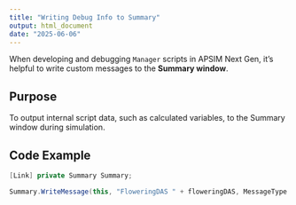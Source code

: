 ```yaml
---
title: "Writing Debug Info to Summary"
output: html_document
date: "2025-06-06"
---
```





When developing and debugging `Manager` scripts in APSIM Next Gen, it’s helpful to write custom messages to the **Summary window**.

## Purpose
To output internal script data, such as calculated variables, to the Summary window during simulation.

##  Code Example

```csharp
[Link] private Summary Summary;

Summary.WriteMessage(this, "FloweringDAS " + floweringDAS, MessageType.Diagnostic);

```
